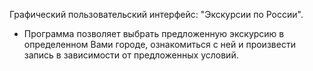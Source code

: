 Графический пользовательский интерфейс: "Экскурсии по России".
- Программа позволяет выбрать предложенную экскурсию в определенном Вами городе, ознакомиться с ней и произвести запись в зависимости от предложенных условий.
